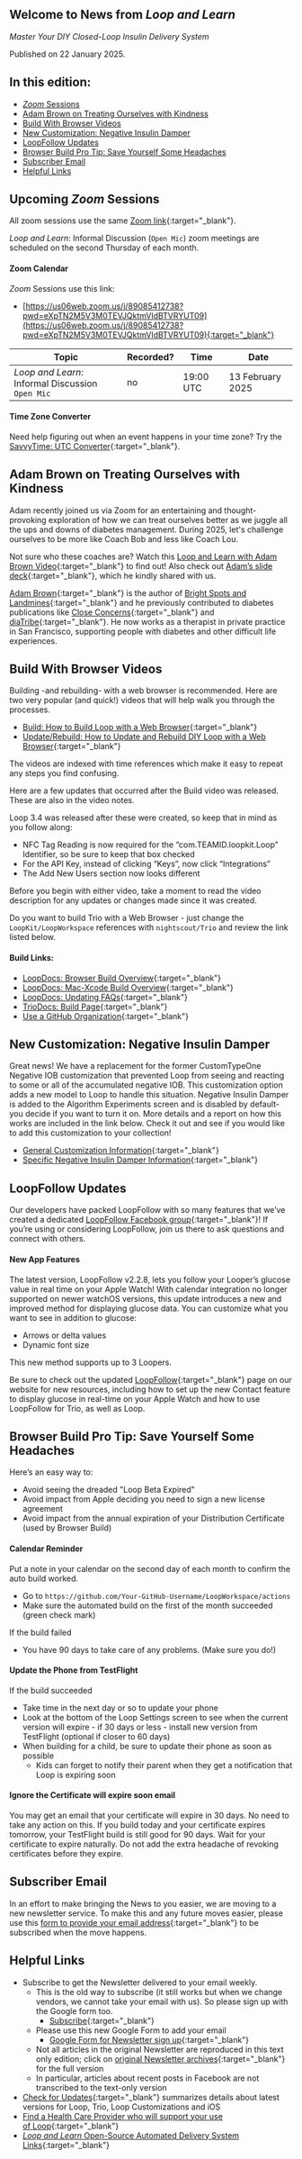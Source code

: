 ## Welcome to News from&nbsp;_<span translate="no">Loop and Learn</span>_

_Master Your DIY Closed-Loop Insulin Delivery System_

Published on 22 January 2025.

## In this edition:

* [*Zoom* Sessions](#upcoming-zoom-sessions)
* [Adam Brown on Treating Ourselves with Kindness](#adam-brown-on-treating-ourselves-with-kindness)
* [Build With Browser Videos](#build-with-browser-videos)
* [New Customization: Negative Insulin Damper](#new-customization-negative-insulin-damper)
* [LoopFollow Updates](#loopfollow-updates)
* [Browser Build Pro Tip: Save Yourself Some Headaches](#browser-build-pro-tip-save-yourself-some-headaches)
* [Subscriber Email](#subscriber-email)
* [Helpful Links](#helpful-links)

## Upcoming *Zoom* Sessions

All zoom sessions use the same [Zoom link](https://us06web.zoom.us/j/89085412738?pwd=eXpTN2M5V3M0TEVJQktmVldBTVRYUT09){:target="_blank"}.

_<span translate="no">Loop and Learn</span>_: Informal Discussion (`Open Mic`) zoom meetings are scheduled on the second Thursday of each month.

#### Zoom Calendar

*Zoom* Sessions use this link:

* [https://us06web.zoom.us/j/89085412738?pwd=eXpTN2M5V3M0TEVJQktmVldBTVRYUT09](https://us06web.zoom.us/j/89085412738?pwd=eXpTN2M5V3M0TEVJQktmVldBTVRYUT09){:target="_blank"}

| Topic | Recorded? | Time | Date |
| - | - | - | - |
| _<span translate="no">Loop and Learn</span>_: Informal Discussion<br>`Open Mic` | no | 19:00 UTC | 13 February 2025 |

#### Time Zone Converter

Need help figuring out when an event happens in your time zone? Try the [SavvyTime: UTC Converter](https://savvytime.com/converter/utc){:target="_blank"}.

## Adam Brown on Treating Ourselves with Kindness

Adam recently joined us via Zoom for an entertaining and thought-provoking exploration of how we can treat ourselves better as we juggle all the ups and downs of diabetes management. During 2025, let's challenge ourselves to be more like Coach Bob and less like Coach Lou.

Not sure who these coaches are? Watch this [Loop and Learn with Adam Brown Video](https://www.youtube.com/watch?v=s2sPyaKLzsU&t=59s){:target="_blank"} to find out! Also check out [Adam’s slide deck](https://www.loopandlearn.org/wp-content/uploads/2025/01/AdamBrown-BrightSpotsandLandmines-LoopandLearn-Jan162025.pdf){:target="_blank"}, which he kindly shared with us.

[Adam Brown](https://adambrowntherapy.com/){:target="_blank"} is the author of [Bright Spots and Landmines](https://diatribe.org/bright-spots-and-landmines){:target="_blank"} and he previously contributed to diabetes publications like [Close Concerns](https://www.closeconcerns.com/){:target="_blank"} and [diaTribe](https://diatribe.org/){:target="_blank"}. He now works as a therapist in private practice in San Francisco, supporting people with diabetes and other difficult life experiences.

## Build With Browser Videos

Building -and rebuilding- with a web browser is recommended. Here are two very popular (and quick!) videos that will help walk you through the processes.

* [Build: How to Build Loop with a Web Browser](https://www.youtube.com/watch?v=kiu5ho0MTW8){:target="_blank"}
* [Update/Rebuild: How to Update and Rebuild DIY Loop with a Web Browser](https://www.youtube.com/watch?v=0ipTsiqbbrQ){:target="_blank"}

The videos are indexed with time references which make it easy to repeat any steps you find confusing.

Here are a few updates that occurred after the Build video was released. These are also in the video notes.

Loop 3.4 was released after these were created, so keep that in mind as you follow along:

* NFC Tag Reading is now required for the “com.TEAMID.loopkit.Loop” Identifier, so be sure to keep that box checked
* For the API Key, instead of clicking “Keys”, now click “Integrations”
* The Add New Users section now looks different

Before you begin with either video, take a moment to read the video description for any updates or changes made since it was created.

Do you want to build Trio with a Web Browser - just change the `LoopKit/LoopWorkspace` references with `nightscout/Trio` and review the link listed below.

#### Build Links:

* [LoopDocs: Browser Build Overview](https://loopkit.github.io/loopdocs/browser/bb-overview/){:target="_blank"}
* [LoopDocs: Mac-Xcode Build Overview](https://loopkit.github.io/loopdocs/build/overview/){:target="_blank"}
* [LoopDocs: Updating FAQs](https://loopkit.github.io/loopdocs/faqs/update-faqs/){:target="_blank"}
* [TrioDocs: Build Page](https://docs.diy-trio.org/operate/build/){:target="_blank"}
* [Use a GitHub Organization](https://loopkit.github.io/loopdocs/browser/other-apps/#use-a-github-organization-account){:target="_blank"}


## New Customization: Negative Insulin Damper

Great news! We have a replacement for the former CustomTypeOne Negative IOB customization that prevented Loop from seeing and reacting to some or all of the accumulated negative IOB. This customization option adds a new model to Loop to handle this situation. Negative Insulin Damper is added to the Algorithm Experiments screen and is disabled by default- you decide if you want to turn it on. More details and a report on how this works are included in the link below. Check it out and see if you would like to add this customization to your collection!

* [General Customization Information](https://www.loopandlearn.org/custom-code/){:target="_blank"}
* [Specific Negative Insulin Damper Information](https://www.loopandlearn.org/loop-features-in-development/#negative-insulin){:target="_blank"}

## LoopFollow Updates

Our developers have packed LoopFollow with so many features that we’ve created a dedicated [LoopFollow Facebook group](https://www.facebook.com/groups/1281905676265126){:target="_blank"}! If you’re using or considering LoopFollow, join us there to ask questions and connect with others.

#### New App Features

The latest version, LoopFollow v2.2.8, lets you follow your Looper’s glucose value in real time on your Apple Watch! With calendar integration no longer supported on newer watchOS versions, this update introduces a new and improved method for displaying glucose data. You can customize what you want to see in addition to glucose:

* Arrows or delta values
* Dynamic font size

This new method supports up to 3 Loopers.

Be sure to check out the updated [LoopFollow](https://www.loopandlearn.org/loop-follow/){:target="_blank"} page on our website for new resources, including how to set up the new Contact feature to display glucose in real-time on your Apple Watch and how to use LoopFollow for Trio, as well as Loop.

## Browser Build Pro Tip: Save Yourself Some Headaches

Here’s an easy way to:

* Avoid seeing the dreaded "Loop Beta Expired"
* Avoid impact from Apple deciding you need to sign a new license agreement
* Avoid impact from the annual expiration of your Distribution Certificate (used by Browser Build)

#### Calendar Reminder

Put a note in your calendar on the second day of each month to confirm the auto build worked.

* Go to `https://github.com/Your-GitHub-Username/LoopWorkspace/actions`
* Make sure the automated build on the first of the month succeeded (green check mark)

If the build failed

* You have 90 days to take care of any problems. (Make sure you do!)

#### Update the Phone from TestFlight

If the build succeeded

* Take time in the next day or so to update your phone
* Look at the bottom of the Loop Settings screen to see when the current version will expire - if 30 days or less - install new version from TestFlight (optional if closer to 60 days)
* When building for a child, be sure to update their phone as soon as possible
    * Kids can forget to notify their parent when they get a notification that Loop is expiring soon
    
#### Ignore the Certificate will expire soon email

You may get an email that your certificate will expire in 30 days. No need to take any action on this. If you build today and your certificate expires tomorrow, your TestFlight build is still good for 90 days. Wait for your certificate to expire naturally. Do not add the extra headache of revoking certificates before they expire.

## Subscriber Email

In an effort to make bringing the News to you easier, we are moving to a new newsletter service. To make this and any future moves easier, please use this [form to provide your email address](https://docs.google.com/forms/d/e/1FAIpQLSeu64I0Ygauk079Q0lMhEcPq-IydPmscm2UCie6uxXfkfdmWw/viewform){:target="_blank"} to be subscribed when the move happens. 

## Helpful Links

* Subscribe to get the Newsletter delivered to your email weekly.
    * This is the old way to subscribe (it still works but when we change vendors, we cannot take your email with us). So please sign up with the Google form too.
        * [Subscribe](https://www.loopandlearn.org/newsletter-signup/){:target="_blank"} 
    * Please use this new Google Form to add your email
        * [Google Form for Newsletter sign up](https://docs.google.com/forms/d/e/1FAIpQLSeu64I0Ygauk079Q0lMhEcPq-IydPmscm2UCie6uxXfkfdmWw/viewform){:target="_blank"} 
    * Not all articles in the original Newsletter are reproduced in this text only edition; click on [original Newsletter archives](https://www.loopandlearn.org/loop-and-learn-newsletter/){:target="_blank"} for the full version
    * In particular, articles about recent posts in Facebook are not transcribed to the text-only version
* [Check for Updates](https://www.loopandlearn.org/version-updates/){:target="_blank"} summarizes details about latest versions for Loop, Trio, Loop Customizations and iOS
* [Find a Health Care Provider who will support your use of&nbsp;<span translate="no">Loop</span>](https://www.loopandlearn.org/hcp-recommendations/){:target="_blank"}
* [_<span translate="no">Loop and Learn</span>_&nbsp;Open-Source Automated Delivery System Links](https://www.loopandlearn.org/resources/#os-aid){:target="_blank"}

